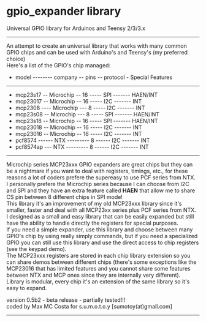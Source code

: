 gpio_expander library
=====================

 Universal GPIO library for Arduinos and Teensy 2/3/3.x
 
--------------------------------------------------------------------------------------

An attempt to create an universal library that works with many common GPIO chips and can be used with Arduino's and Teensy's (my preferred choice)<br>
Here's a list of the GPIO's chip managed:<br>

- model -------- company -- pins -- protocol - Special Features

--------------------------------------------------------------------------------------

- mcp23s17 -- Microchip -- 16 ----- SPI ------- HAEN/INT
- mcp23017 -- Microchip -- 16 ----- I2C ------- INT
- mcp2308 ---- Microchip --- 8  ----- I2C ------- INT
- mcp23s08 --	Microchip --- 8  ----- SPI ------- HAEN/INT
- mcp23s18 -- Microchip -- 16 ----- SPI ------- HAEN/INT
- mcp23018 -- Microchip -- 16 ----- I2C ------- INT
- mcp23016 -- Microchip -- 16 ----- I2C ------- INT
- pcf8574 ------ NTX --------- 8  ------ I2C ------- INT
- pcf8574ap --- NTX --------- 8  ------ I2C ------- INT

--------------------------------------------------------------------------------------

Microchip series MCP23xxx GPIO expanders are great chips but they can be a nightmare if you want to deal with registers, timings, etc., for these reasons a lot of coders prefere the supereasy to use PCF series from NTX.<br> 
I personally prefere the Microchip series because I can choose from I2C and SPI and they have an extra feature called <b>HAEN</b> that allow me to share CS pin between 8 different chips in SPI mode!<br>
This library it's an improvement of my old MCP23xxx library since it's smaller, faster and deal with all MCP23xx series plus PCF series from NTX.<br>
I designed as a small and easy library that can be easily expanded but still have the ability to handle directly the registers for special purposes.<br>
If you need a simple expander, use this library and choose between many GPIO's chip by using really simply commands, but if you need a specialized GPIO you can still use this library and use the direct access to chip registers (see the keypad demo).<br>
The MCP23xxx registers are stored in each chip library extension so you can share demos between different chips (there's some exceptions like the MCP23016 that has limited features and you cannot share some features between NTX and MCP ones since they are internally very different).<br>
Library is modular, every chip it's an extension of the same library so it's easy to expand.<br>

version 0.5b2 - beta release - partially tested!!!<br>
coded by Max MC Costa for s.u.m.o.t.o.y [sumotoy(at)gmail.com]

--------------------------------------------------------------------------------------
